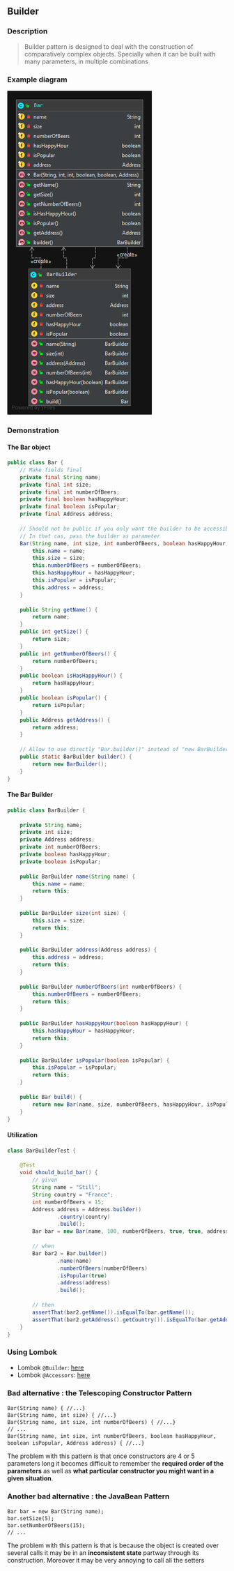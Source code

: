 ## Builder

### Description
> Builder pattern is designed to deal with the construction of comparatively complex objects.
> Specially when it can be built with many parameters, in multiple combinations

### Example diagram
![](images/Builder.png)

### Demonstration
#### The Bar object
```java
public class Bar {
    // Make fields final
    private final String name;
    private final int size;
    private final int numberOfBeers;
    private final boolean hasHappyHour;
    private final boolean isPopular;
    private final Address address;

    // Should not be public if you only want the builder to be accessible to define the object
    // In that cas, pass the builder as parameter
    Bar(String name, int size, int numberOfBeers, boolean hasHappyHour, boolean isPopular, Address address) {
        this.name = name;
        this.size = size;
        this.numberOfBeers = numberOfBeers;
        this.hasHappyHour = hasHappyHour;
        this.isPopular = isPopular;
        this.address = address;
    }

    public String getName() {
        return name;
    }
    public int getSize() {
        return size;
    }
    public int getNumberOfBeers() {
        return numberOfBeers;
    }
    public boolean isHasHappyHour() {
        return hasHappyHour;
    }
    public boolean isPopular() {
        return isPopular;
    }
    public Address getAddress() {
        return address;
    }

    // Allow to use directly "Bar.builder()" instead of "new BarBuilder().builder()"
    public static BarBuilder builder() {
        return new BarBuilder();
    }
}
```

#### The Bar Builder
```java
public class BarBuilder {
    
    private String name;
    private int size;
    private Address address;
    private int numberOfBeers;
    private boolean hasHappyHour;
    private boolean isPopular;

    public BarBuilder name(String name) {
        this.name = name;
        return this;
    }

    public BarBuilder size(int size) {
        this.size = size;
        return this;
    }

    public BarBuilder address(Address address) {
        this.address = address;
        return this;
    }

    public BarBuilder numberOfBeers(int numberOfBeers) {
        this.numberOfBeers = numberOfBeers;
        return this;
    }

    public BarBuilder hasHappyHour(boolean hasHappyHour) {
        this.hasHappyHour = hasHappyHour;
        return this;
    }

    public BarBuilder isPopular(boolean isPopular) {
        this.isPopular = isPopular;
        return this;
    }

    public Bar build() {
        return new Bar(name, size, numberOfBeers, hasHappyHour, isPopular, address);
    }
}
```

#### Utilization
```java
class BarBuilderTest {

    @Test
    void should_build_bar() {
        // given
        String name = "Still";
        String country = "France";
        int numberOfBeers = 15;
        Address address = Address.builder()
                .country(country)
                .build();
        Bar bar = new Bar(name, 100, numberOfBeers, true, true, address);

        // when
        Bar bar2 = Bar.builder()
                .name(name)
                .numberOfBeers(numberOfBeers)
                .isPopular(true)
                .address(address)
                .build();

        // then
        assertThat(bar2.getName()).isEqualTo(bar.getName());
        assertThat(bar2.getAddress().getCountry()).isEqualTo(bar.getAddress().getCountry());
    }
}
```

### Using Lombok
- Lombok `@Builder`: [here](https://projectlombok.org/features/Builder)
- Lombok `@Accessors`: [here](https://projectlombok.org/features/experimental/Accessors)

### Bad alternative : the Telescoping Constructor Pattern
```
Bar(String name) { //...}
Bar(String name, int size) { //...}
Bar(String name, int size, int numberOfBeers) { //...}
// ...
Bar(String name, int size, int numberOfBeers, boolean hasHappyHour, boolean isPopular, Address address) { //...}
```
The problem with this pattern is that once constructors are 4 or 5 parameters long it becomes difficult to remember 
the **required order of the parameters** as well as **what particular constructor you might want in a given situation**.

### Another bad alternative : the JavaBean Pattern
```
Bar bar = new Bar(String name);
bar.setSize(5);
bar.setNumberOfBeers(15);
// ...
```
The problem with this pattern is that is because the object is created over several calls it may be in an 
**inconsistent state** partway through its construction.
Moreover it may be very annoying to call all the setters